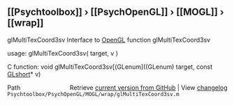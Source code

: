 ## [[Psychtoolbox]] &#8250; [[PsychOpenGL]] &#8250; [[MOGL]] &#8250; [[wrap]]

glMultiTexCoord3sv  Interface to [OpenGL](OpenGL) function glMultiTexCoord3sv  
  
usage:  glMultiTexCoord3sv( target, v )  
  
C function:  void glMultiTexCoord3sv[(GLenum]((GLenum) target, const [GLshort](GLshort)\* v)  




<div class="code_header" style="text-align:right;">
  <span style="float:left;">Path&nbsp;&nbsp;</span> <span class="counter">Retrieve <a href=
  "https://raw.github.com/Psychtoolbox-3/Psychtoolbox-3/beta/Psychtoolbox/PsychOpenGL/MOGL/wrap/glMultiTexCoord3sv.m">current version from GitHub</a> | View <a href=
  "https://github.com/Psychtoolbox-3/Psychtoolbox-3/commits/beta/Psychtoolbox/PsychOpenGL/MOGL/wrap/glMultiTexCoord3sv.m">changelog</a></span>
</div>
<div class="code">
  <code>Psychtoolbox/PsychOpenGL/MOGL/wrap/glMultiTexCoord3sv.m</code>
</div>

